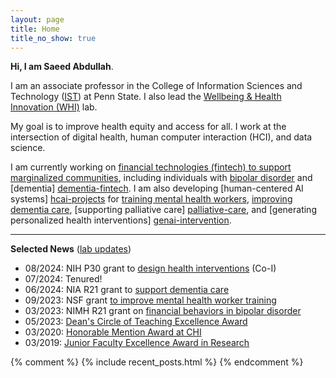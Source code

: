```yaml
---
layout: page
title: Home
title_no_show: true
---
```


**Hi, I am Saeed Abdullah**.

I am an associate professor in the College of Information Sciences and
Technology ([IST][ist-link]) at Penn State. I also lead the [Wellbeing & Health
Innovation (WHI)][whi-lab] lab.

My goal is to improve health equity and access for all. I work at the
intersection of digital health, human computer interaction (HCI), and
data science.

I am currently working on [financial technologies
(fintech) to support marginalized communities][fintech-projects],
including individuals with [bipolar disorder][bd-fintech] and [dementia]
[dementia-fintech]. I am also developing [human-centered AI systems]
[hcai-projects] for [training mental health workers][teammait],
[improving dementia care][dementia-va], [supporting palliative care]
[palliative-care], and [generating personalized health interventions]
[genai-intervention].

---

**Selected News** ([lab updates](https://whilab.org/news))
* 08/2024: NIH P30 grant to [design health interventions][genai-intervention] (Co-I)
* 07/2024: Tenured!
* 06/2024: NIA R21 grant to [support dementia care][dementia-va]
* 09/2023: NSF grant [to improve mental health worker training][teammait]
* 03/2023: NIMH R21 grant on [financial behaviors in bipolar disorder][bd-fintech]
* 05/2023: [Dean's Circle of Teaching Excellence Award](https://www.psu.edu/news/information-sciences-and-technology/story/ist-announces-2023-deans-circle-teaching-excellence/)
* 03/2020: [Honorable Mention Award at CHI](https://dl.acm.org/doi/10.1145/3313831.3376551)
* 03/2019: [Junior Faculty Excellence Award in Research](https://news.psu.edu/story/567207/2019/04/03/faculty-and-staff-recognized-annual-ist-awards-reception)

{% comment %}
{% include recent_posts.html %}
{% endcomment %}

[whi-lab]: https://whilab.org/
[ist-link]: https://ist.psu.edu/
[fintech-projects]: https://whilab.org/#democratizing-financial-technology-fintech
[hcai-projects]: https://whilab.org/#human-centered-ai-for-health
[bd-fintech]: https://whilab.org/projects/bd-finhealth.html
[dementia-fintech]: https://whilab.org/projects/dementia-fintech.html
[teammait]: https://whilab.org/projects/teammait.html
[dementia-va]: https://whilab.org/projects/dementia-va.html
[palliative-care]: https://whilab.org/projects/palliative-care.html
[genai-intervention]: https://whilab.org/projects/genai-intervention.html
